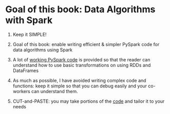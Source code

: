 # Goal of this book: Data Algorithms with Spark

1. Keep it SIMPLE!

2. Goal of this book: enable writing efficient & 
  simpler PySpark code for data algorithms using Spark

3. A lot of [working PySpark code](../code/) is provided 
   so that the reader can understand how to use basic 
   transformations on using RDDs and DataFrames
   
4. As much as possible, I have avoided writing complex 
   code and functions: keep it simple so that you can 
   debug easily and your co-workers can understand them.
   
5. CUT-and-PASTE: you may take portions of the [code](../code/) 
   and tailor it to your needs
   